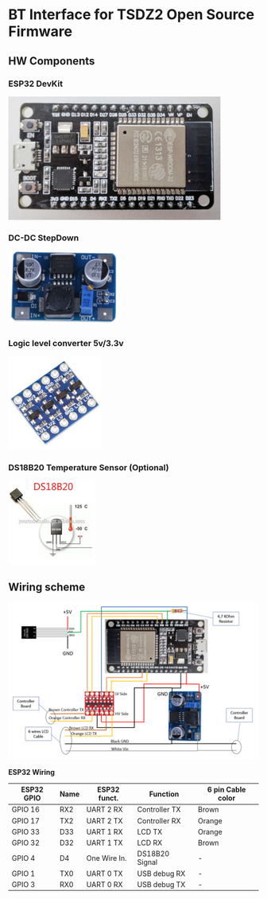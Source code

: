 # BT Interface for TSDZ2 Open Source Firmware

## HW Components
### ESP32 DevKit

![Alt text](img/ESP32DevKit.jpg?raw=true "ESP32DevKit")

### DC-DC StepDown

![Alt text](img/StepDown.png?raw=true "Step Down")

### Logic level converter 5v/3.3v

![Alt text](img/LogicLevelConverter.jpg?raw=true "Logic level converter")

### DS18B20 Temperature Sensor (Optional)

![Alt text](img/ds18b20.jpg?raw=true "DS18B20")

## Wiring scheme
![Alt text](img/Schema.png?raw=true "Schema")

**ESP32 Wiring**

|ESP32 GPIO | Name | ESP32 funct. | Function | 6 pin Cable color|
|-|-|-|-|-|
|GPIO 16|RX2|UART 2 RX|Controller TX|Brown|
|GPIO 17|TX2|UART 2 TX|Controller RX|Orange|
|GPIO 33|D33|UART 1 RX|LCD TX|Orange|
|GPIO 32|D32|UART 1 TX|LCD RX|Brown|
|GPIO 4|D4|One Wire In.|DS18B20 Signal|-|
|GPIO 1|TX0|UART 0 TX|USB debug RX|-|
|GPIO 3|RX0|UART 0 RX|USB debug TX|-|
